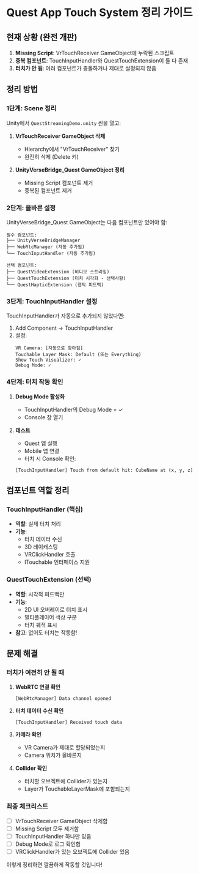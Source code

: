 # Quest App Touch System 정리 가이드

## 현재 상황 (완전 개판)
1. **Missing Script**: VrTouchReceiver GameObject에 누락된 스크립트
2. **중복 컴포넌트**: TouchInputHandler와 QuestTouchExtension이 둘 다 존재
3. **터치가 안 됨**: 여러 컴포넌트가 충돌하거나 제대로 설정되지 않음

## 정리 방법

### 1단계: Scene 정리
Unity에서 `QuestStreamingDemo.unity` 씬을 열고:

1. **VrTouchReceiver GameObject 삭제**
   - Hierarchy에서 "VrTouchReceiver" 찾기
   - 완전히 삭제 (Delete 키)

2. **UnityVerseBridge_Quest GameObject 정리**
   - Missing Script 컴포넌트 제거
   - 중복된 컴포넌트 제거

### 2단계: 올바른 설정

UnityVerseBridge_Quest GameObject는 다음 컴포넌트만 있어야 함:

```
필수 컴포넌트:
├── UnityVerseBridgeManager
├── WebRtcManager (자동 추가됨)
└── TouchInputHandler (자동 추가됨)

선택 컴포넌트:
├── QuestVideoExtension (비디오 스트리밍)
├── QuestTouchExtension (터치 시각화 - 선택사항)
└── QuestHapticExtension (햅틱 피드백)
```

### 3단계: TouchInputHandler 설정

TouchInputHandler가 자동으로 추가되지 않았다면:
1. Add Component → TouchInputHandler
2. 설정:
   ```
   VR Camera: [자동으로 찾아짐]
   Touchable Layer Mask: Default (또는 Everything)
   Show Touch Visualizer: ✓
   Debug Mode: ✓
   ```

### 4단계: 터치 작동 확인

1. **Debug Mode 활성화**
   - TouchInputHandler의 Debug Mode = ✓
   - Console 창 열기

2. **테스트**
   - Quest 앱 실행
   - Mobile 앱 연결
   - 터치 시 Console 확인:
   ```
   [TouchInputHandler] Touch from default hit: CubeName at (x, y, z)
   ```

## 컴포넌트 역할 정리

### TouchInputHandler (핵심)
- **역할**: 실제 터치 처리
- **기능**: 
  - 터치 데이터 수신
  - 3D 레이캐스팅
  - VRClickHandler 호출
  - ITouchable 인터페이스 지원

### QuestTouchExtension (선택)
- **역할**: 시각적 피드백만
- **기능**:
  - 2D UI 오버레이로 터치 표시
  - 멀티플레이어 색상 구분
  - 터치 궤적 표시
- **참고**: 없어도 터치는 작동함!

## 문제 해결

### 터치가 여전히 안 될 때
1. **WebRTC 연결 확인**
   ```
   [WebRtcManager] Data channel opened
   ```

2. **터치 데이터 수신 확인**
   ```
   [TouchInputHandler] Received touch data
   ```

3. **카메라 확인**
   - VR Camera가 제대로 할당되었는지
   - Camera 위치가 올바른지

4. **Collider 확인**
   - 터치할 오브젝트에 Collider가 있는지
   - Layer가 TouchableLayerMask에 포함되는지

### 최종 체크리스트
- [ ] VrTouchReceiver GameObject 삭제함
- [ ] Missing Script 모두 제거함
- [ ] TouchInputHandler 하나만 있음
- [ ] Debug Mode로 로그 확인함
- [ ] VRClickHandler가 있는 오브젝트에 Collider 있음

이렇게 정리하면 깔끔하게 작동할 것입니다!